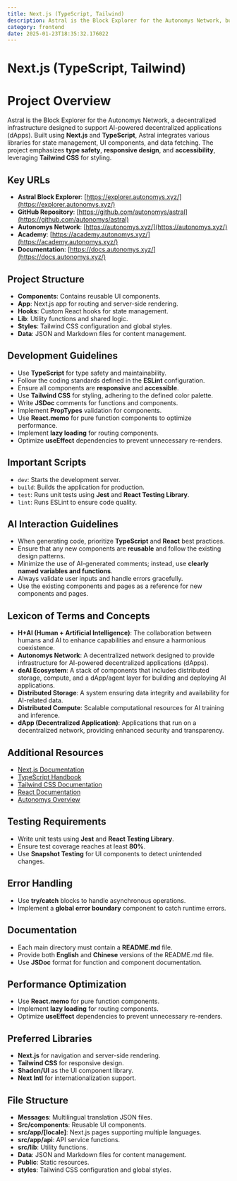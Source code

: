 ```yaml
---
title: Next.js (TypeScript, Tailwind)
description: Astral is the Block Explorer for the Autonomys Network, built with Next.js, TypeScript, and Tailwind CSS. It provides a responsive and accessible interface for exploring blockchain data, integrating advanced libraries for state management, UI components, and data fetching.
category: frontend
date: 2025-01-23T18:35:32.176022
---
```


# Next.js (TypeScript, Tailwind)

# Project Overview

Astral is the Block Explorer for the Autonomys Network, a decentralized infrastructure designed to support AI-powered decentralized applications (dApps). Built using **Next.js** and **TypeScript**, Astral integrates various libraries for state management, UI components, and data fetching. The project emphasizes **type safety**, **responsive design**, and **accessibility**, leveraging **Tailwind CSS** for styling.

## Key URLs

- **Astral Block Explorer**: [https://explorer.autonomys.xyz/](https://explorer.autonomys.xyz/)
- **GitHub Repository**: [https://github.com/autonomys/astral](https://github.com/autonomys/astral)
- **Autonomys Network**: [https://autonomys.xyz/](https://autonomys.xyz/)
- **Academy**: [https://academy.autonomys.xyz/](https://academy.autonomys.xyz/)
- **Documentation**: [https://docs.autonomys.xyz/](https://docs.autonomys.xyz/)

## Project Structure

- **Components**: Contains reusable UI components.
- **App**: Next.js app for routing and server-side rendering.
- **Hooks**: Custom React hooks for state management.
- **Lib**: Utility functions and shared logic.
- **Styles**: Tailwind CSS configuration and global styles.
- **Data**: JSON and Markdown files for content management.

## Development Guidelines

- Use **TypeScript** for type safety and maintainability.
- Follow the coding standards defined in the **ESLint** configuration.
- Ensure all components are **responsive** and **accessible**.
- Use **Tailwind CSS** for styling, adhering to the defined color palette.
- Write **JSDoc** comments for functions and components.
- Implement **PropTypes** validation for components.
- Use **React.memo** for pure function components to optimize performance.
- Implement **lazy loading** for routing components.
- Optimize **useEffect** dependencies to prevent unnecessary re-renders.

## Important Scripts

- `dev`: Starts the development server.
- `build`: Builds the application for production.
- `test`: Runs unit tests using **Jest** and **React Testing Library**.
- `lint`: Runs ESLint to ensure code quality.

## AI Interaction Guidelines

- When generating code, prioritize **TypeScript** and **React** best practices.
- Ensure that any new components are **reusable** and follow the existing design patterns.
- Minimize the use of AI-generated comments; instead, use **clearly named variables and functions**.
- Always validate user inputs and handle errors gracefully.
- Use the existing components and pages as a reference for new components and pages.

## Lexicon of Terms and Concepts

- **H+AI (Human + Artificial Intelligence)**: The collaboration between humans and AI to enhance capabilities and ensure a harmonious coexistence.
- **Autonomys Network**: A decentralized network designed to provide infrastructure for AI-powered decentralized applications (dApps).
- **deAI Ecosystem**: A stack of components that includes distributed storage, compute, and a dApp/agent layer for building and deploying AI applications.
- **Distributed Storage**: A system ensuring data integrity and availability for AI-related data.
- **Distributed Compute**: Scalable computational resources for AI training and inference.
- **dApp (Decentralized Application)**: Applications that run on a decentralized network, providing enhanced security and transparency.

## Additional Resources

- [Next.js Documentation](https://nextjs.org/docs)
- [TypeScript Handbook](https://www.typescriptlang.org/docs/)
- [Tailwind CSS Documentation](https://tailwindcss.com/docs)
- [React Documentation](https://reactjs.org/docs/getting-started.html)
- [Autonomys Overview](https://autonomys.xyz/)

## Testing Requirements

- Write unit tests using **Jest** and **React Testing Library**.
- Ensure test coverage reaches at least **80%**.
- Use **Snapshot Testing** for UI components to detect unintended changes.

## Error Handling

- Use **try/catch** blocks to handle asynchronous operations.
- Implement a **global error boundary** component to catch runtime errors.

## Documentation

- Each main directory must contain a **README.md** file.
- Provide both **English** and **Chinese** versions of the README.md file.
- Use **JSDoc** format for function and component documentation.

## Performance Optimization

- Use **React.memo** for pure function components.
- Implement **lazy loading** for routing components.
- Optimize **useEffect** dependencies to prevent unnecessary re-renders.

## Preferred Libraries

- **Next.js** for navigation and server-side rendering.
- **Tailwind CSS** for responsive design.
- **Shadcn/UI** as the UI component library.
- **Next Intl** for internationalization support.

## File Structure

- **Messages**: Multilingual translation JSON files.
- **Src/components**: Reusable UI components.
- **src/app/[locale]**: Next.js pages supporting multiple languages.
- **src/app/api**: API service functions.
- **src/lib**: Utility functions.
- **Data**: JSON and Markdown files for content management.
- **Public**: Static resources.
- **styles**: Tailwind CSS configuration and global styles.
